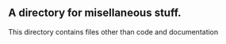 ## A directory for misellaneous stuff. 
This directory contains files other than code and documentation

